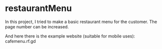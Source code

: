 # restaurantMenu
In this project, I tried to make a basic restaurant menu for the customer. The page number can be increased.


And here there is the example website (suitable for mobile uses): 
cafemenu.rf.gd
